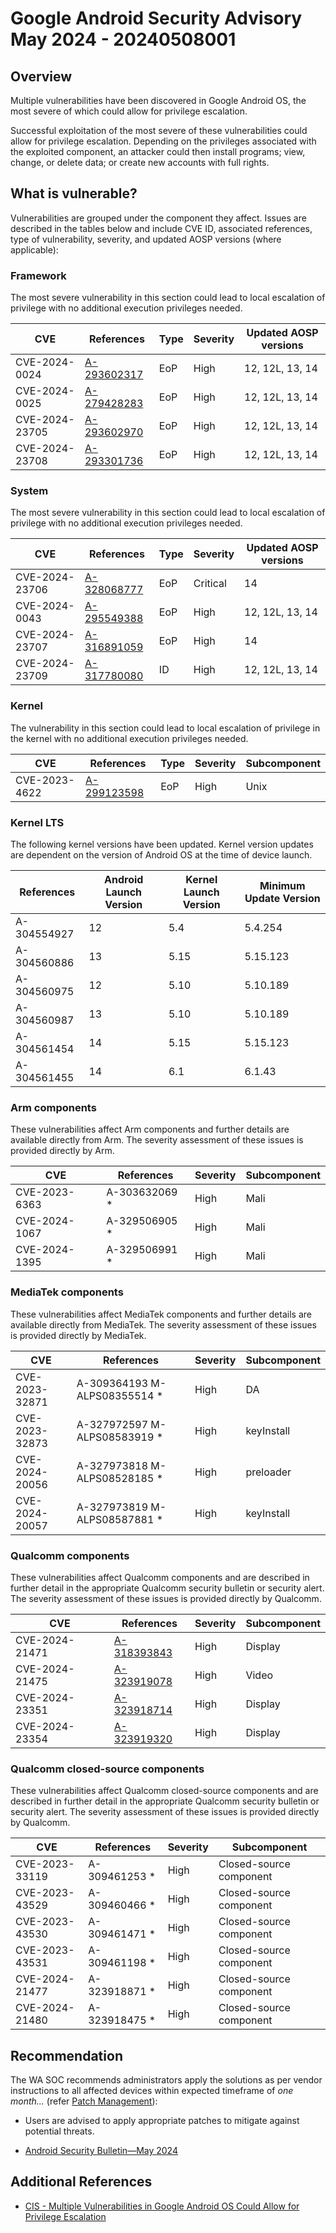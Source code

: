 # Google Android Security Advisory May 2024 - 20240508001

## Overview

Multiple vulnerabilities have been discovered in Google Android OS, the most severe of which could allow for privilege escalation.

Successful exploitation of the most severe of these vulnerabilities could allow for privilege escalation. Depending on the privileges associated with the exploited component, an attacker could then install programs; view, change, or delete data; or create new accounts with full rights.

## What is vulnerable?

Vulnerabilities are grouped under the component they affect. Issues are described in the tables below and include CVE ID, associated references, type of vulnerability, severity, and updated AOSP versions (where applicable):

### Framework

The most severe vulnerability in this section could lead to local escalation of privilege with no additional execution privileges needed.

| CVE            | References                                                                                                          | Type | Severity | Updated AOSP versions |
| -------------- | ------------------------------------------------------------------------------------------------------------------- | ---- | -------- | --------------------- |
| CVE-2024-0024  | [A-293602317](https://android.googlesource.com/platform/frameworks/base/+/6a9250ec7fc9801a883cedd7860076f42fb518ac) | EoP  | High     | 12, 12L, 13, 14       |
| CVE-2024-0025  | [A-279428283](https://android.googlesource.com/platform/frameworks/base/+/d49662560e366dbf69bf7d59d00e73905d03e6d5) | EoP  | High     | 12, 12L, 13, 14       |
| CVE-2024-23705 | [A-293602970](https://android.googlesource.com/platform/frameworks/base/+/032bee6dc118ce1cc3fde92463b2954c1450f2e8) | EoP  | High     | 12, 12L, 13, 14       |
| CVE-2024-23708 | [A-293301736](https://android.googlesource.com/platform/frameworks/base/+/0c095c365ede36257e829769194f9596a598e560) | EoP  | High     | 12, 12L, 13, 14       |

### System

The most severe vulnerability in this section could lead to local escalation of privilege with no additional execution privileges needed.

| CVE            | References                                                                                                                         | Type | Severity | Updated AOSP versions |
| -------------- | ---------------------------------------------------------------------------------------------------------------------------------- | ---- | -------- | --------------------- |
| CVE-2024-23706 | [A-328068777](https://android.googlesource.com/platform/packages/modules/HealthFitness/+/6e6896c3fd8139779ff8d51a99ee06667e849d87) | EoP  | Critical | 14                    |
| CVE-2024-0043  | [A-295549388](https://android.googlesource.com/platform/packages/modules/Permission/+/8141e8f4dd77b9f8fb485e23ddf028c57fcd4fca)    | EoP  | High     | 12, 12L, 13, 14       |
| CVE-2024-23707 | [A-316891059](https://android.googlesource.com/platform/packages/apps/Settings/+/f1d0079c91734168c150f839168544f407b17b06)         | EoP  | High     | 14                    |
| CVE-2024-23709 | [A-317780080](https://android.googlesource.com/platform/external/sonivox/+/3f798575d2d39cd190797427d13471d6e7ceae4c)               | ID   | High     | 12, 12L, 13, 14       |

### Kernel

The vulnerability in this section could lead to local escalation of privilege in the kernel with no additional execution privileges needed.

| CVE           | References                                                                    | Type | Severity | Subcomponent |
| ------------- | ----------------------------------------------------------------------------- | ---- | -------- | ------------ |
| CVE-2023-4622 | [A-299123598](https://android.googlesource.com/kernel/common/+/e6ed59127c865) | EoP  | High     | Unix         |

### Kernel LTS

The following kernel versions have been updated. Kernel version updates are dependent on the version of Android OS at the time of device launch.

| References  | Android Launch Version | Kernel Launch Version | Minimum Update Version |
| ----------- | ---------------------- | --------------------- | ---------------------- |
| A-304554927 | 12                     | 5.4                   | 5.4.254                |
| A-304560886 | 13                     | 5.15                  | 5.15.123               |
| A-304560975 | 12                     | 5.10                  | 5.10.189               |
| A-304560987 | 13                     | 5.10                  | 5.10.189               |
| A-304561454 | 14                     | 5.15                  | 5.15.123               |
| A-304561455 | 14                     | 6.1                   | 6.1.43                 |

### Arm components

These vulnerabilities affect Arm components and further details are available directly from Arm. The severity assessment of these issues is provided directly by Arm.

| CVE           | References     | Severity | Subcomponent |
| ------------- | -------------- | -------- | ------------ |
| CVE-2023-6363 | A-303632069 \* | High     | Mali         |
| CVE-2024-1067 | A-329506905 \* | High     | Mali         |
| CVE-2024-1395 | A-329506991 \* | High     | Mali         |

### MediaTek components

These vulnerabilities affect MediaTek components and further details are available directly from MediaTek. The severity assessment of these issues is provided directly by MediaTek.

| CVE            | References                    | Severity | Subcomponent |
| -------------- | ----------------------------- | -------- | ------------ |
| CVE-2023-32871 | A-309364193 M-ALPS08355514 \* | High     | DA           |
| CVE-2023-32873 | A-327972597 M-ALPS08583919 \* | High     | keyInstall   |
| CVE-2024-20056 | A-327973818 M-ALPS08528185 \* | High     | preloader    |
| CVE-2024-20057 | A-327973819 M-ALPS08587881 \* | High     | keyInstall   |

### Qualcomm components

These vulnerabilities affect Qualcomm components and are described in further detail in the appropriate Qualcomm security bulletin or security alert. The severity assessment of these issues is provided directly by Qualcomm.

| CVE            | References                                                                                                                                         | Severity | Subcomponent |
| -------------- | -------------------------------------------------------------------------------------------------------------------------------------------------- | -------- | ------------ |
| CVE-2024-21471 | [A-318393843](https://git.codelinaro.org/clo/la/platform/vendor/qcom/opensource/graphics-kernel/-/commit/809ee24fe5607ecc72e9cde737410ad94264ff91) | High     | Display      |
| CVE-2024-21475 | [A-323919078](https://git.codelinaro.org/clo/la/kernel/msm-4.14/-/commit/bdb176c8afd933f26a135aba4d4a0384fb13d156)                                 | High     | Video        |
| CVE-2024-23351 | [A-323918714](https://git.codelinaro.org/clo/la/platform/vendor/qcom/opensource/graphics-kernel/-/commit/d7c818d1695cac10489ef1fe28e0d38c602656d9) | High     | Display      |
| CVE-2024-23354 | [A-323919320](https://git.codelinaro.org/clo/la/platform/vendor/qcom/opensource/graphics-kernel/-/commit/88eb3006d32f72c53039fd37ea45926dee08882b) | High     | Display      |

### Qualcomm closed-source components

These vulnerabilities affect Qualcomm closed-source components and are described in further detail in the appropriate Qualcomm security bulletin or security alert. The severity assessment of these issues is provided directly by Qualcomm.

| CVE            | References     | Severity | Subcomponent            |
| -------------- | -------------- | -------- | ----------------------- |
| CVE-2023-33119 | A-309461253 \* | High     | Closed-source component |
| CVE-2023-43529 | A-309460466 \* | High     | Closed-source component |
| CVE-2023-43530 | A-309461471 \* | High     | Closed-source component |
| CVE-2023-43531 | A-309461198 \* | High     | Closed-source component |
| CVE-2024-21477 | A-323918871 \* | High     | Closed-source component |
| CVE-2024-21480 | A-323918475 \* | High     | Closed-source component |

## Recommendation

The WA SOC recommends administrators apply the solutions as per vendor instructions to all affected devices within expected timeframe of *one month...* (refer [Patch Management](../guidelines/patch-management.md)):

- Users are advised to apply appropriate patches to mitigate against potential threats.

- [Android Security Bulletin—May 2024](https://source.android.com/docs/security/bulletin/2024-05-01)

## Additional References

- [CIS - Multiple Vulnerabilities in Google Android OS Could Allow for Privilege Escalation](https://www.cisecurity.org/advisory/multiple-vulnerabilities-in-google-android-os-could-allow-for-privilege-escalation_2024-045)
